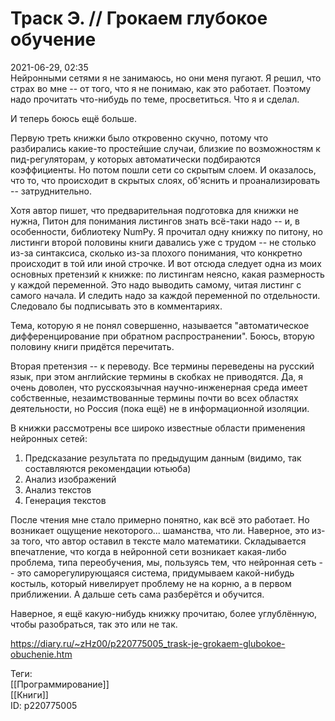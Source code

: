 Траск Э. // Грокаем глубокое обучение
======================================

   
 2021-06-29, 02:35   
  Нейронными сетями я не занимаюсь, но они меня пугают. Я решил, что страх во мне -- от того, что я не понимаю, как это работает. Поэтому надо прочитать что-нибудь по теме, просветиться. Что я и сделал.   
   
 И теперь боюсь ещё больше.   
   
 Первую треть книжки было откровенно скучно, потому что разбирались какие-то простейшие случаи, близкие по возможностям к пид-регуляторам, у которых автоматически подбираются коэффициенты. Но потом пошли сети со скрытым слоем. И оказалось, что то, что происходит в скрытых слоях, об'яснить и проанализировать -- затруднительно.   
   
 Хотя автор пишет, что предварительная подготовка для книжки не нужна, Питон для понимания листингов знать всё-таки надо -- и, в особенности, библиотеку NumPy. Я прочитал одну книжку по питону, но листинги второй половины книги давались уже с трудом -- не столько из-за синтаксиса, сколько из-за плохого понимания, что конкретно происходит в той или иной строчке. И вот отсюда следует одна из моих основных претензий к книжке: по листингам неясно, какая размерность у каждой переменной. Это надо выводить самому, читая листинг с самого начала. И следить надо за каждой переменной по отдельности. Следовало бы подписывать это в комментариях.   
   
 Тема, которую я не понял совершенно, называется "автоматическое дифференцирование при обратном распространении". Боюсь, вторую половину книги придётся перечитать.   
   
 Вторая претензия -- к переводу. Все термины переведены на русский язык, при этом английские термины в скобках не приводятся. Да, я очень доволен, что русскоязычная научно-инженерная среда имеет собственные, незаимствованные термины почти во всех областях деятельности, но Россия (пока ещё) не в информационной изоляции.   
   
 В книжки рассмотрены все широко известные области применения нейронных сетей:   
 1) Предсказание результата по предыдущим данным (видимо, так составляются рекомендации ютьюба)   
 2) Анализ изображений   
 3) Анализ текстов   
 4) Генерация текстов   
   
 После чтения мне стало примерно понятно, как всё это работает. Но возникает ощущение некоторого... шаманства, что ли. Наверное, это из-за того, что автор оставил в тексте мало математики. Складывается впечатление, что когда в нейронной сети возникает какая-либо проблема, типа переобучения, мы, пользуясь тем, что нейронная сеть -- это саморегулирующаяся система, придумываем какой-нибудь костыль, который нивелирует проблему не на корню, а в первом приближении. А дальше сеть сама разберётся и обучится.   
   
 Наверное, я ещё какую-нибудь книжку прочитаю, более углублённую, чтобы разобраться, так это или не так.   
    
 <https://diary.ru/~zHz00/p220775005_trask-je-grokaem-glubokoe-obuchenie.htm>   
   
 Теги:   
 [[Программирование]]   
 [[Книги]]   
 ID: p220775005